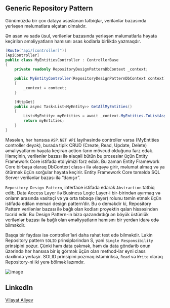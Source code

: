 ## Generic Repository Pattern

Günümüzdə bir çox dataya əsaslanan tətbiqlər, verilənlər bazasında yerləşən məlumatlara əlçatan olmalıdır. 

Ən asan və sadə üsul, verilənlər bazasında yerləşən məlumatlarla həyata keçirilən əməliyyatların hamısını əsas kodlarla birlikdə yazmaqdır.
```csharp
[Route("api/[controller]")]
[ApiController]
public class MyEntitiesController : ControllerBase
{
    private readonly RepositoryDesignPatternDbContext _context;

    public MyEntityController(RepositoryDesignPatternDbContext context)
    {
        _context = context;
    }

    [HttpGet]
    public async Task<List<MyEntity>> GetAllMyEntities()
    {
        List<MyEntity> myEntities = await _context.MyEntities.ToListAsync();
        return myEntities;
    }
}
```

Məsələn, hər hansısa `ASP.NET API` layihəsində controller varsa (MyEntities controller deyək), burada tipik CRUD (Create, Read, Update, Delete) əməliyyatlarını həyata keçirən action-ların mövcud olduğunu fərz edək. 
Həmçinin, verilənlər bazası ilə əlaqəli bütün bu proseslər üçün Entity Framework Core istifadə etdiyimizi fərz edək. Bu zaman Entity Framework Core birbaşa olaraq DbContext class-ı ilə əlaqəyə girir, məlumat almaq və ya ötürmək üçün sorğular həyata keçirir. Entity Framework Core təməldə SQL Server verilənlər bazası ilə “danışır”.

```Repository Design Pattern```, interface istifadə edərək `Abstraction` tətbiq edib, Data Access Layer ilə Business Logic Layer-i bir-birindən ayırmaq və onların arasında vasitəçi və ya orta təbəqə (layer) rolunu təmin etmək üçün istifadə edilən memari design pattern’dir. Bu o deməkdir ki, Repository Pattern verilənlər bazası ilə bağlı olan kodları proyektin qalan hissəsindən təcrid edir. Bu Design Pattern-in bizə qazandırdığı ən böyük üstünlük verilənlər bazası ilə bağlı olan əməliyyatların hamısını bir yerdən idarə edə bilməkdir. 

Başqa bir faydası isə controller’ləri daha rahat test edə bilməkdir. Lakin Repository pattern `SOLID` prinsiplərindən S, yəni `Single Responsibility` prinsipini pozur. Çünki həm data çəkmək, həm də data göndərib onun üzərində hər hansısa bir iş görmək üçün olan method-lar eyni class daxilində yerləşir. SOLID prinsipini pozmaq istəmiriksə, `Read` və `Write` olaraq Repository-ni iki yerə bölmək lazımdır.

![image](https://github.com/user-attachments/assets/cad9faa1-2801-4bf1-9e53-c42dcb32816f)



## LinkedIn

[Vilayat Aliyev](https://www.linkedin.com/in/vilayataliyev/)










